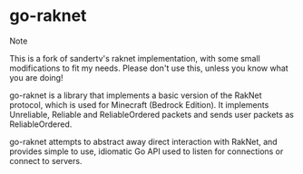 # go-raknet

> [!NOTE]
> This is a fork of sandertv's raknet implementation, with some small modifications
> to fit my needs. Please don't use this, unless you know what you are doing!

go-raknet is a library that implements a basic version of the RakNet protocol, which is used for
Minecraft (Bedrock Edition). It implements Unreliable, Reliable and 
ReliableOrdered packets and sends user packets as ReliableOrdered.

go-raknet attempts to abstract away direct interaction with RakNet, and provides simple to use, idiomatic Go
API used to listen for connections or connect to servers.
